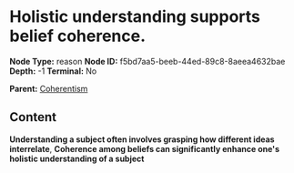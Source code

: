 # Holistic understanding supports belief coherence.

**Node Type:** reason
**Node ID:** f5bd7aa5-beeb-44ed-89c8-8aeea4632bae
**Depth:** -1
**Terminal:** No

**Parent:** [Coherentism](coherentism.md)

## Content

**Understanding a subject often involves grasping how different ideas interrelate**, **Coherence among beliefs can significantly enhance one's holistic understanding of a subject**
